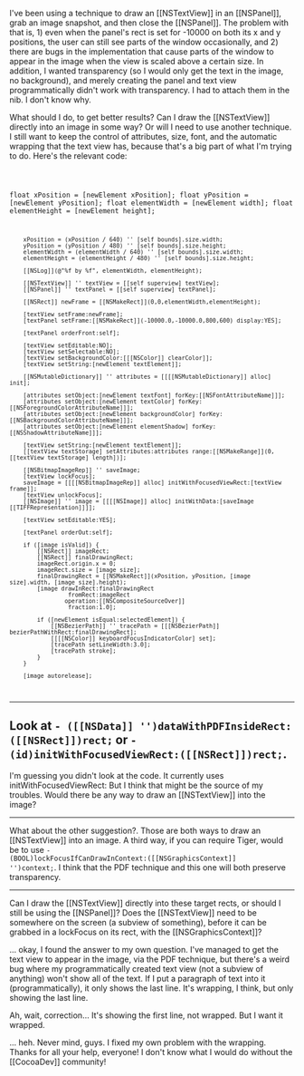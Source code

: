 I've been using a technique to draw an [[NSTextView]] in an [[NSPanel]], grab an image snapshot, and then close the [[NSPanel]]. The problem with that is, 1) even when the panel's rect is set for -10000 on both its x and y positions, the user can still see parts of the window occasionally, and 2) there are bugs in the implementation that cause parts of the window to appear in the image when the view is scaled above a certain size.
In addition, I wanted transparency (so I would only get the text in the image, no background), and merely creating the panel and text view programmatically didn't work with transparency. I had to attach them in the nib. I don't know why.

What should I do, to get better results? Can I draw the [[NSTextView]] directly into an image in some way? Or will I need to use another technique. I still want to keep the control of attributes, size, font, and the automatic wrapping that the text view has, because that's a big part of what I'm trying to do. Here's the relevant code:

<code>

float xPosition = [newElement xPosition];
		float yPosition = [newElement yPosition];
		float elementWidth = [newElement width];
		float elementHeight = [newElement height];
		
		xPosition = (xPosition / 640) '' [self bounds].size.width;
		yPosition = (yPosition / 480) '' [self bounds].size.height;
		elementWidth = (elementWidth / 640) '' [self bounds].size.width;
		elementHeight = (elementHeight / 480) '' [self bounds].size.height;
		
		[[NSLog]](@"%f by %f", elementWidth, elementHeight);
		
		[[NSTextView]] '' textView = [[self superview] textView];
		[[NSPanel]] '' textPanel = [[self superview] textPanel];
		
		[[NSRect]] newFrame = [[NSMakeRect]](0,0,elementWidth,elementHeight);
		
		[textView setFrame:newFrame];
		[textPanel setFrame:[[NSMakeRect]](-10000.0,-10000.0,800,600) display:YES];

		[textPanel orderFront:self];
		
		[textView setEditable:NO];
		[textView setSelectable:NO];
		[textView setBackgroundColor:[[[NSColor]] clearColor]];
		[textView setString:[newElement textElement]];
		
		[[NSMutableDictionary]] '' attributes = [[[[NSMutableDictionary]] alloc] init];

		[attributes setObject:[newElement textFont] forKey:[[NSFontAttributeName]]];
		[attributes setObject:[newElement textColor] forKey:[[NSForegroundColorAttributeName]]];
		[attributes setObject:[newElement backgroundColor] forKey:[[NSBackgroundColorAttributeName]]];
		[attributes setObject:[newElement elementShadow] forKey:[[NSShadowAttributeName]]];
		
		[textView setString:[newElement textElement]];
		[[textView textStorage] setAttributes:attributes range:[[NSMakeRange]](0,[[textView textStorage] length])];
		
		[[NSBitmapImageRep]] '' saveImage;
		[textView lockFocus];
		saveImage = [[[[NSBitmapImageRep]] alloc] initWithFocusedViewRect:[textView frame]];
		[textView unlockFocus];
		[[NSImage]] '' image = [[[[NSImage]] alloc] initWithData:[saveImage [[TIFFRepresentation]]]];

		[textView setEditable:YES];
		
		[textPanel orderOut:self];
		
		if ([image isValid]) {
			[[NSRect]] imageRect;
			[[NSRect]] finalDrawingRect;
			imageRect.origin.x = 0;
			imageRect.size = [image size];
			finalDrawingRect = [[NSMakeRect]](xPosition, yPosition, [image size].width, [image size].height);
			[image drawInRect:finalDrawingRect
					 fromRect:imageRect
					operation:[[NSCompositeSourceOver]]
					 fraction:1.0];
			
			if ([newElement isEqual:selectedElement]) {
				[[NSBezierPath]] '' tracePath = [[[NSBezierPath]] bezierPathWithRect:finalDrawingRect];
				[[[[NSColor]] keyboardFocusIndicatorColor] set];
				[tracePath setLineWidth:3.0];
				[tracePath stroke];
			}
		}
		
		[image autorelease];

</code>

----
Look at <code>- ([[NSData]] '')dataWithPDFInsideRect:([[NSRect]])rect;</code> or <code>- (id)initWithFocusedViewRect:([[NSRect]])rect;</code>.
----

I'm guessing you didn't look at the code. It currently uses initWithFocusedViewRect:
But I think that might be the source of my troubles. Would there be any way to draw an [[NSTextView]] into the image?

----
What about the other suggestion?. Those are both ways to draw an [[NSTextView]] into an image. A third way, if you can require Tiger, would be to use <code>- (BOOL)lockFocusIfCanDrawInContext:([[NSGraphicsContext]] '')context;</code>. I think that the PDF technique and this one will both preserve transparency.

----

Can I draw the [[NSTextView]] directly into these target rects,  or should I still be using the [[NSPanel]]? Does the [[NSTextView]] need to be somewhere on the screen (a subview of something), before it can be grabbed in a lockFocus on its rect, with the [[NSGraphicsContext]]?

... okay, I found the answer to my own question. I've managed to get the text view to appear in the image, via the PDF technique, but there's a weird bug where my programmatically created text view (not a subview of anything) won't show all of the text. If I put a paragraph of text into it (programmatically), it only shows the last line. It's wrapping, I think, but only showing the last line.

Ah, wait, correction... It's showing the first line, not wrapped. But I want it wrapped.

... heh. Never mind, guys. I fixed my own problem with the wrapping. Thanks for all your help, everyone! I don't know what I would do without the [[CocoaDev]] community!